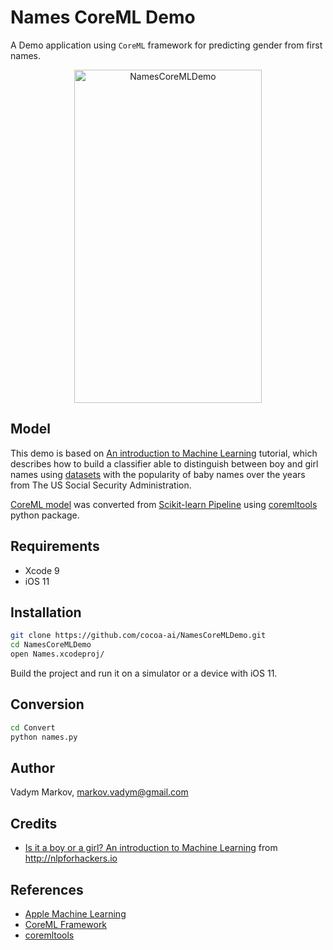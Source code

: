 # Names CoreML Demo

A Demo application using `CoreML` framework for predicting gender from first
names.

<div align="center">
<img src="https://github.com/cocoa-ai/NamesCoreMLDemo/blob/master/Screenshot.png" alt="NamesCoreMLDemo" width="300" height="533" />
</div>

## Model

This demo is based on [An introduction to Machine Learning](http://nlpforhackers.io/introduction-machine-learning/) tutorial, which describes how to build a classifier able to distinguish between
boy and girl names using [datasets](https://www.ssa.gov/oact/babynames/limits.html)
with the popularity of baby names over the years from The US Social Security
Administration.

[CoreML model](https://github.com/cocoa-ai/NamesCoreMLDemo/blob/master/Names/Resources/NamesDT.mlmodel)
was converted from [Scikit-learn Pipeline](http://scikit-learn.org/stable/modules/generated/sklearn.pipeline.Pipeline.html)
using [coremltools](https://pypi.python.org/pypi/coremltools) python package.

## Requirements

- Xcode 9
- iOS 11

## Installation

```sh
git clone https://github.com/cocoa-ai/NamesCoreMLDemo.git
cd NamesCoreMLDemo
open Names.xcodeproj/
```

Build the project and run it on a simulator or a device with iOS 11.

## Conversion

```sh
cd Convert
python names.py
```

## Author

Vadym Markov, markov.vadym@gmail.com

## Credits

- [Is it a boy or a girl? An introduction to Machine Learning](http://nlpforhackers.io/introduction-machine-learning/) from http://nlpforhackers.io

## References
- [Apple Machine Learning](https://developer.apple.com/machine-learning/)
- [CoreML Framework](https://developer.apple.com/documentation/coreml)
- [coremltools](https://pypi.python.org/pypi/coremltools)
